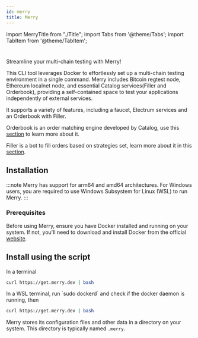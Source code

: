 ```yaml
---
id: merry
title: Merry
---
```


import MerryTitle from "./Title";
import Tabs from '@theme/Tabs';
import TabItem from '@theme/TabItem';

# <MerryTitle />

Streamline your multi-chain testing with Merry!

This CLI tool leverages Docker to effortlessly set up a multi-chain testing environment in a single command. Merry includes Bitcoin regtest node, Ethereum localnet node, and essential Catalog services(Filler and Orderbook), providing a self-contained space to test your applications independently of external services.

It supports a variety of features, including a faucet, Electrum services and an Orderbook with Filler.

Orderbook is an order matching engine developed by Catalog, use this [section](/docs/developers/fundamentals/orderbook/Orderbook.md) to learn more about it.

Filler is a bot to fill orders based on strategies set, learn more about it in this [section](/docs/developers/fundamentals/filler/filler.md).

## Installation

:::note
Merry has support for arm64 and amd64 architectures. For Windows users, you are required to use Windows Subsystem for Linux (WSL) to run Merry.
:::

### Prerequisites

Before using Merry, ensure you have Docker installed and running on your system. If not, you'll need to download and install Docker from the official [website](https://www.docker.com).

## Install using the script

<Tabs>
<TabItem value="unix" label="Linux & MacOS" default>
In a terminal

```bash
curl https://get.merry.dev | bash
```

</TabItem>
<TabItem value="windows" label="Windows">
In a WSL terminal, run `sudo dockerd` and check if the docker daemon is running, then

```bash
curl https://get.merry.dev | bash
```

</TabItem>
</Tabs>

Merry stores its configuration files and other data in a directory on your system. This directory is typically named `.merry`.
